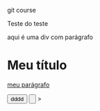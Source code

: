 git course

Teste do teste

<div style=color: red;><p>aqui é uma div com parágrafo</p></div
<input type=button id=teste/>

<!DOCTYPE html>
<html>
<head></head>

<body>
<h1>Meu título</h1>
<p style=color: red;> <a href="www.facebook.com">meu parágrafo</a></p>
<button>dddd</button>
<input type=button id=teste/>

</body>

</html>
>
